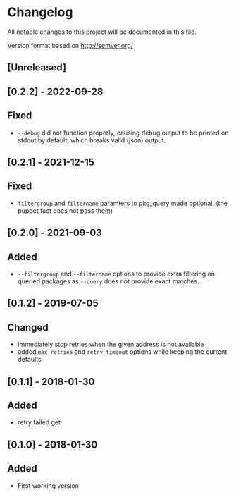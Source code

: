 # Changelog
All notable changes to this project will be documented in this file.

Version format based on http://semver.org/

## [Unreleased]

## [0.2.2] - 2022-09-28
## Fixed
- `--debug` did not function properly, causing debug output to be printed on stdout by default, which breaks valid (json) output.

## [0.2.1] - 2021-12-15
## Fixed
- `filtergroup` and `filtername` paramters to pkg_query made optional. (the puppet fact does not pass them)

## [0.2.0] - 2021-09-03
## Added
- `--filtergroup` and `--filtername` options to provide extra filtering on queried packages as `--query` does not provide exact matches.

## [0.1.2] - 2019-07-05
## Changed
- immediately stop retries when the given address is not available
- added `max_retries` and `retry_timeout` options while keeping the current defaults

## [0.1.1] - 2018-01-30
## Added
- retry failed get

## [0.1.0] - 2018-01-30
## Added
- First working version
